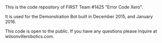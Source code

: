 This is the code repository of FIRST Team #1425 "Error Code Xero".

It is used for the Demonstration Bot built in December 2015, and January 2016. 



This code is open to the public. If you have any questions please inquire at wilsonvillerobotics.com.


